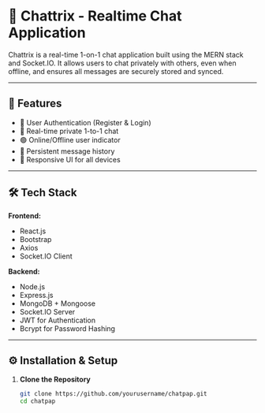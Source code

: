 # 💬 Chattrix - Realtime Chat Application

Chattrix is a real-time 1-on-1 chat application built using the MERN stack and Socket.IO. It allows users to chat privately with others, even when offline, and ensures all messages are securely stored and synced.

---

## 🚀 Features

- 🔐 User Authentication (Register & Login)
- 👤 Real-time private 1-to-1 chat
- 🟢 Online/Offline user indicator
- 💾 Persistent message history
- 📱 Responsive UI for all devices

---

## 🛠️ Tech Stack

**Frontend:**
- React.js
- Bootstrap 
- Axios
- Socket.IO Client

**Backend:**
- Node.js
- Express.js
- MongoDB + Mongoose
- Socket.IO Server
- JWT for Authentication
- Bcrypt for Password Hashing

---

## ⚙️ Installation & Setup

1. **Clone the Repository**
   ```bash
   git clone https://github.com/yourusername/chatpap.git
   cd chatpap
